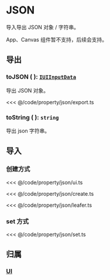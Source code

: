# JSON

导入导出 JSON 对象 / 字符串。

App、Canvas 组件暂不支持，后续会支持。

## 导出

### toJSON ( ): [`IUIInputData`](/api/interfaces/IUIInputData.md)

导出 JSON 对象。

<<< @/code/property/json/export.ts

### toString ( ): `string`

导出 json 字符串。

## 导入

### 创建方式

<<< @/code/property/json/ui.ts

<<< @/code/property/json/create.ts

<<< @/code/property/json/leafer.ts

### set 方式

<<< @/code/property/json/set.ts

## 归属

### [UI](/reference/display/UI.md#导入导出)
